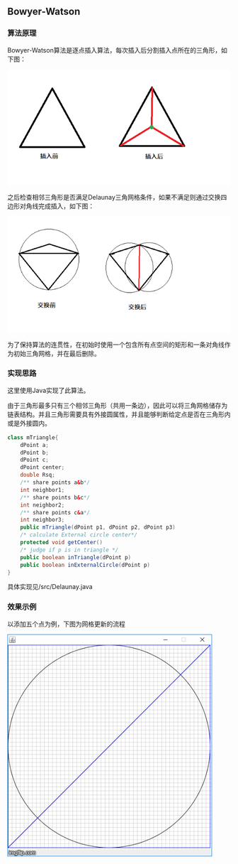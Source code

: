 ## Bowyer-Watson

### 算法原理

Bowyer-Watson算法是逐点插入算法，每次插入后分割插入点所在的三角形，如下图：

![insert](/assets/insert.jpg)

之后检查相邻三角形是否满足Delaunay三角网格条件，如果不满足则通过交换四边形对角线完成插入，如下图：

![update](/assets/update.jpg)

为了保持算法的连贯性，在初始时使用一个包含所有点空间的矩形和一条对角线作为初始三角网格，并在最后删除。

### 实现思路

这里使用Java实现了此算法。

由于三角形最多只有三个相邻三角形（共用一条边），因此可以将三角网格储存为链表结构。并且三角形需要具有外接圆属性，并且能够判断给定点是否在三角形内或是外接圆内。

```java
class mTriangle{
    dPoint a;
    dPoint b;
    dPoint c;
    dPoint center;
    double Rsq;
    /** share points a&b*/
    int neighbor1;
    /** share points b&c*/
    int neighbor2;
    /** share points c&a*/
    int neighbor3;
    public mTriangle(dPoint p1, dPoint p2, dPoint p3)
    /* calculate External circle center*/
    protected void getCenter()
    /* judge if p is in triangle */
    public boolean inTriangle(dPoint p)
    public boolean inExternalCircle(dPoint p)
}
```
具体实现见/src/Delaunay.java

### 效果示例

以添加五个点为例，下图为网格更新的流程

![](/assets/seq.gif)

